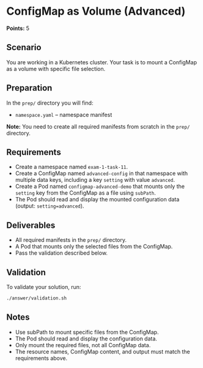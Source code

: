 # ConfigMap as Volume (Advanced)

**Points:** 5

## Scenario
You are working in a Kubernetes cluster. Your task is to mount a ConfigMap as a volume with specific file selection.

## Preparation
In the `prep/` directory you will find:
- `namespace.yaml` – namespace manifest

**Note:** You need to create all required manifests from scratch in the `prep/` directory.

## Requirements
- Create a namespace named `exam-1-task-11`.
- Create a ConfigMap named `advanced-config` in that namespace with multiple data keys, including a key `setting` with value `advanced`.
- Create a Pod named `configmap-advanced-demo` that mounts only the `setting` key from the ConfigMap as a file using `subPath`.
- The Pod should read and display the mounted configuration data (output: `setting=advanced`).

## Deliverables
- All required manifests in the `prep/` directory.
- A Pod that mounts only the selected files from the ConfigMap.
- Pass the validation described below.

## Validation
To validate your solution, run:

```sh
./answer/validation.sh
```

## Notes
- Use subPath to mount specific files from the ConfigMap.
- The Pod should read and display the configuration data.
- Only mount the required files, not all ConfigMap data.
- The resource names, ConfigMap content, and output must match the requirements above.